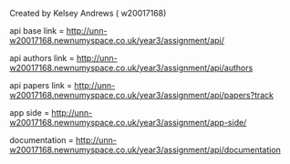 Created by Kelsey Andrews ( w20017168)

api base link = http://unn-w20017168.newnumyspace.co.uk/year3/assignment/api/

api authors link = http://unn-w20017168.newnumyspace.co.uk/year3/assignment/api/authors

api papers link = http://unn-w20017168.newnumyspace.co.uk/year3/assignment/api/papers?track

app side = http://unn-w20017168.newnumyspace.co.uk/year3/assignment/app-side/

documentation = http://unn-w20017168.newnumyspace.co.uk/year3/assignment/api/documentation